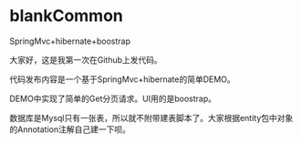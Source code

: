 blankCommon
===========

SpringMvc+hibernate+boostrap

大家好，这是我第一次在Github上发代码。

代码发布内容是一个基于SpringMvc+hibernate的简单DEMO。

DEMO中实现了简单的Get分页请求。UI用的是boostrap。

数据库是Mysql只有一张表，所以就不附带建表脚本了。大家根据entity包中对象的Annotation注解自己建一下呗。



